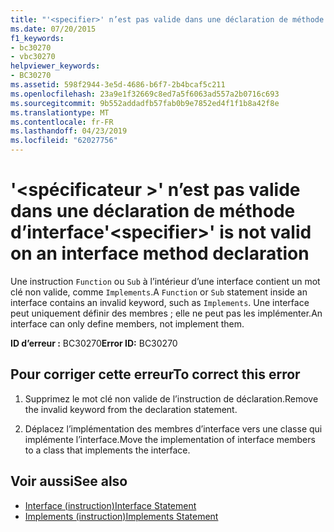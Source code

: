 ```yaml
---
title: "'<specifier>' n’est pas valide dans une déclaration de méthode d’interface"
ms.date: 07/20/2015
f1_keywords:
- bc30270
- vbc30270
helpviewer_keywords:
- BC30270
ms.assetid: 598f2944-3e5d-4686-b6f7-2b4bcaf5c211
ms.openlocfilehash: 23a9e1f32669c8ed7a5f6063ad557a2b0716c693
ms.sourcegitcommit: 9b552addadfb57fab0b9e7852ed4f1f1b8a42f8e
ms.translationtype: MT
ms.contentlocale: fr-FR
ms.lasthandoff: 04/23/2019
ms.locfileid: "62027756"
---
```

# <a name="specifier-is-not-valid-on-an-interface-method-declaration"></a><span data-ttu-id="4e878-102">'\<spécificateur >' n’est pas valide dans une déclaration de méthode d’interface</span><span class="sxs-lookup"><span data-stu-id="4e878-102">'\<specifier>' is not valid on an interface method declaration</span></span>
<span data-ttu-id="4e878-103">Une instruction `Function` ou `Sub` à l’intérieur d’une interface contient un mot clé non valide, comme `Implements`.</span><span class="sxs-lookup"><span data-stu-id="4e878-103">A `Function` or `Sub` statement inside an interface contains an invalid keyword, such as `Implements`.</span></span> <span data-ttu-id="4e878-104">Une interface peut uniquement définir des membres ; elle ne peut pas les implémenter.</span><span class="sxs-lookup"><span data-stu-id="4e878-104">An interface can only define members, not implement them.</span></span>  
  
 <span data-ttu-id="4e878-105">**ID d’erreur :** BC30270</span><span class="sxs-lookup"><span data-stu-id="4e878-105">**Error ID:** BC30270</span></span>  
  
## <a name="to-correct-this-error"></a><span data-ttu-id="4e878-106">Pour corriger cette erreur</span><span class="sxs-lookup"><span data-stu-id="4e878-106">To correct this error</span></span>  
  
1. <span data-ttu-id="4e878-107">Supprimez le mot clé non valide de l’instruction de déclaration.</span><span class="sxs-lookup"><span data-stu-id="4e878-107">Remove the invalid keyword from the declaration statement.</span></span>  
  
2. <span data-ttu-id="4e878-108">Déplacez l’implémentation des membres d’interface vers une classe qui implémente l’interface.</span><span class="sxs-lookup"><span data-stu-id="4e878-108">Move the implementation of interface members to a class that implements the interface.</span></span>  
  
## <a name="see-also"></a><span data-ttu-id="4e878-109">Voir aussi</span><span class="sxs-lookup"><span data-stu-id="4e878-109">See also</span></span>

- [<span data-ttu-id="4e878-110">Interface (instruction)</span><span class="sxs-lookup"><span data-stu-id="4e878-110">Interface Statement</span></span>](../../visual-basic/language-reference/statements/interface-statement.md)
- [<span data-ttu-id="4e878-111">Implements (instruction)</span><span class="sxs-lookup"><span data-stu-id="4e878-111">Implements Statement</span></span>](../../visual-basic/language-reference/statements/implements-statement.md)
